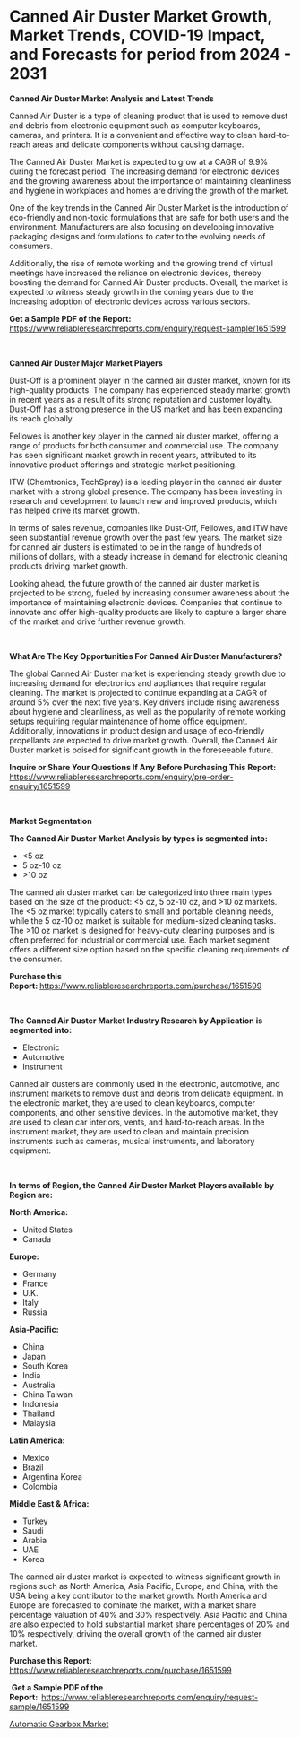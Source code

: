 <p><h1>Canned Air Duster Market Growth, Market Trends, COVID-19 Impact, and Forecasts for period from 2024 - 2031</h1></p><p><strong>Canned Air Duster Market Analysis and Latest Trends</strong></p>
<p><p>Canned Air Duster is a type of cleaning product that is used to remove dust and debris from electronic equipment such as computer keyboards, cameras, and printers. It is a convenient and effective way to clean hard-to-reach areas and delicate components without causing damage.</p><p>The Canned Air Duster Market is expected to grow at a CAGR of 9.9% during the forecast period. The increasing demand for electronic devices and the growing awareness about the importance of maintaining cleanliness and hygiene in workplaces and homes are driving the growth of the market. </p><p>One of the key trends in the Canned Air Duster Market is the introduction of eco-friendly and non-toxic formulations that are safe for both users and the environment. Manufacturers are also focusing on developing innovative packaging designs and formulations to cater to the evolving needs of consumers. </p><p>Additionally, the rise of remote working and the growing trend of virtual meetings have increased the reliance on electronic devices, thereby boosting the demand for Canned Air Duster products. Overall, the market is expected to witness steady growth in the coming years due to the increasing adoption of electronic devices across various sectors.</p></p>
<p><strong>Get a Sample PDF of the Report:&nbsp;</strong> <a href="https://www.reliableresearchreports.com/enquiry/request-sample/1651599">https://www.reliableresearchreports.com/enquiry/request-sample/1651599</a></p>
<p>&nbsp;</p>
<p><strong>Canned Air Duster Major Market Players</strong></p>
<p><p>Dust-Off is a prominent player in the canned air duster market, known for its high-quality products. The company has experienced steady market growth in recent years as a result of its strong reputation and customer loyalty. Dust-Off has a strong presence in the US market and has been expanding its reach globally.</p><p>Fellowes is another key player in the canned air duster market, offering a range of products for both consumer and commercial use. The company has seen significant market growth in recent years, attributed to its innovative product offerings and strategic market positioning.</p><p>ITW (Chemtronics, TechSpray) is a leading player in the canned air duster market with a strong global presence. The company has been investing in research and development to launch new and improved products, which has helped drive its market growth.</p><p>In terms of sales revenue, companies like Dust-Off, Fellowes, and ITW have seen substantial revenue growth over the past few years. The market size for canned air dusters is estimated to be in the range of hundreds of millions of dollars, with a steady increase in demand for electronic cleaning products driving market growth.</p><p>Looking ahead, the future growth of the canned air duster market is projected to be strong, fueled by increasing consumer awareness about the importance of maintaining electronic devices. Companies that continue to innovate and offer high-quality products are likely to capture a larger share of the market and drive further revenue growth.</p></p>
<p>&nbsp;</p>
<p><strong>What Are The Key Opportunities For Canned Air Duster Manufacturers?</strong></p>
<p><p>The global Canned Air Duster market is experiencing steady growth due to increasing demand for electronics and appliances that require regular cleaning. The market is projected to continue expanding at a CAGR of around 5% over the next five years. Key drivers include rising awareness about hygiene and cleanliness, as well as the popularity of remote working setups requiring regular maintenance of home office equipment. Additionally, innovations in product design and usage of eco-friendly propellants are expected to drive market growth. Overall, the Canned Air Duster market is poised for significant growth in the foreseeable future.</p></p>
<p><strong>Inquire or Share Your Questions If Any Before Purchasing This Report:</strong> <a href="https://www.reliableresearchreports.com/enquiry/pre-order-enquiry/1651599">https://www.reliableresearchreports.com/enquiry/pre-order-enquiry/1651599</a></p>
<p>&nbsp;</p>
<p><strong>Market Segmentation</strong></p>
<p><strong>The Canned Air Duster Market Analysis by types is segmented into:</strong></p>
<p><ul><li><5 oz</li><li>5 oz-10 oz</li><li>>10 oz</li></ul></p>
<p><p>The canned air duster market can be categorized into three main types based on the size of the product: <5 oz, 5 oz-10 oz, and >10 oz markets. The <5 oz market typically caters to small and portable cleaning needs, while the 5 oz-10 oz market is suitable for medium-sized cleaning tasks. The >10 oz market is designed for heavy-duty cleaning purposes and is often preferred for industrial or commercial use. Each market segment offers a different size option based on the specific cleaning requirements of the consumer.</p></p>
<p><strong>Purchase this Report:&nbsp;</strong><a href="https://www.reliableresearchreports.com/purchase/1651599">https://www.reliableresearchreports.com/purchase/1651599</a></p>
<p>&nbsp;</p>
<p><strong>The Canned Air Duster Market Industry Research by Application is segmented into:</strong></p>
<p><ul><li>Electronic</li><li>Automotive</li><li>Instrument</li></ul></p>
<p><p>Canned air dusters are commonly used in the electronic, automotive, and instrument markets to remove dust and debris from delicate equipment. In the electronic market, they are used to clean keyboards, computer components, and other sensitive devices. In the automotive market, they are used to clean car interiors, vents, and hard-to-reach areas. In the instrument market, they are used to clean and maintain precision instruments such as cameras, musical instruments, and laboratory equipment.</p></p>
<p>&nbsp;</p>
<p><strong>In terms of Region, the Canned Air Duster Market Players available by Region are:</strong></p>
<p>
    <p> <strong> North America: </strong>
        <ul>
            <li>United States</li>
            <li>Canada</li>
        </ul>
        </p> 
    <p> <strong> Europe: </strong>
        <ul>
            <li>Germany</li>
            <li>France</li>
            <li>U.K.</li>
            <li>Italy</li>
            <li>Russia</li>
        </ul>
        </p> 
    <p> <strong> Asia-Pacific: </strong>
        <ul>
            <li>China</li>
            <li>Japan</li>
            <li>South Korea</li>
            <li>India</li>
            <li>Australia</li>
            <li>China Taiwan</li>
            <li>Indonesia</li>
            <li>Thailand</li>
            <li>Malaysia</li>
        </ul>
        </p> 
    <p> <strong> Latin America: </strong>
        <ul>
            <li>Mexico</li>
            <li>Brazil</li>
            <li>Argentina Korea</li>
            <li>Colombia</li>
        </ul>
        </p> 
    <p> <strong> Middle East & Africa: </strong>
        <ul>
            <li>Turkey</li>
            <li>Saudi</li>
            <li>Arabia</li>
            <li>UAE</li>
            <li>Korea</li>
        </ul>
    </p>
    </p>
<p><p>The canned air duster market is expected to witness significant growth in regions such as North America, Asia Pacific, Europe, and China, with the USA being a key contributor to the market growth. North America and Europe are forecasted to dominate the market, with a market share percentage valuation of 40% and 30% respectively. Asia Pacific and China are also expected to hold substantial market share percentages of 20% and 10% respectively, driving the overall growth of the canned air duster market.</p></p>
<p><strong>Purchase this Report: </strong><a href="https://www.reliableresearchreports.com/purchase/1651599">https://www.reliableresearchreports.com/purchase/1651599</a></p>
<p>&nbsp;<strong>Get a Sample PDF of the Report:&nbsp;&nbsp;</strong><a href="https://www.reliableresearchreports.com/enquiry/request-sample/1651599">https://www.reliableresearchreports.com/enquiry/request-sample/1651599</a></p>
<p><strong></strong></p>
<p><p><a href="https://chivalrous-flock-a86.notion.site/Automatic-Gearbox-Market-Offers-Provide-Insightful-Data-for-the-Time-Period-from-2024-to-2031-and-al-3f188e7835384a66b0eb92bb6fcd182c">Automatic Gearbox Market</a></p></p>